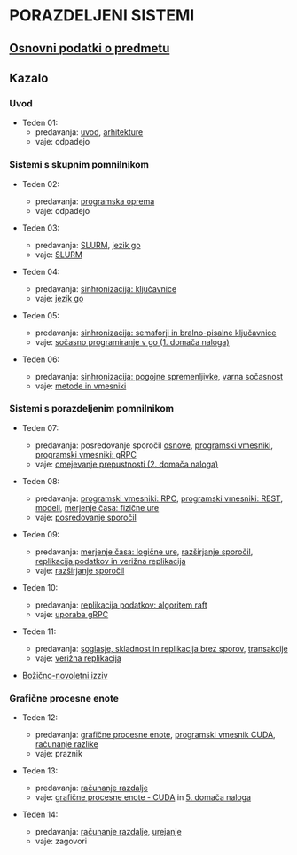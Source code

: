 # PORAZDELJENI SISTEMI

## [Osnovni podatki o predmetu](podatki.md)

## Kazalo

### Uvod

- Teden 01:
  - predavanja:
    [uvod](predavanja/01-uvod/uvod.md),
    [arhitekture](predavanja/02-arhitekture/arhitekture.md)
  - vaje:
    odpadejo

### Sistemi s skupnim pomnilnikom

- Teden 02:
  - predavanja:
    [programska oprema](predavanja/03-programska-oprema/programska-oprema.md)
  - vaje:
    odpadejo

- Teden 03:
  - predavanja:
    [SLURM](predavanja/04-slurm/slurm.md),
    [jezik go](predavanja/05-go/go.md)
  - vaje:
    [SLURM](vaje/01-uporaba_gruce/Uporaba_gruce.md)

- Teden 04:
  - predavanja:
    [sinhronizacija: ključavnice](predavanja/06-sinhronizacija-1/sinhronizacija-1.md)
  - vaje:
    [jezik go](vaje/02-programski_jezik_go/Uvod_v_go.md)

- Teden 05:
  - predavanja:
    [sinhronizacija: semaforji in bralno-pisalne ključavnice](predavanja/07-sinhronizacija-2/sinhronizacija-2.md)
  - vaje:
    [sočasno programiranje v go (1. domača naloga)](vaje/03-gorutine/Socasno_programiranje_go.md)

- Teden 06:
  - predavanja:
    [sinhronizacija: pogojne spremenljivke](predavanja/08-sinhronizacija-3/sinhronizacija-3.md),
    [varna sočasnost](predavanja/09-varna-socasnost/varna-socasnost.md)
  - vaje:
    [metode in vmesniki](vaje/04-metode-vmesniki/Metode-vmesniki.md)

### Sistemi s porazdeljenim pomnilnikom

- Teden 07:
  - predavanja: posredovanje sporočil
    [osnove](predavanja/10-posredovanje-sporocil-1/posredovanje-sporocil-1.md),
    [programski vmesniki](predavanja/11-posredovanje-sporocil-2/posredovanje-sporocil-2.md),
    [programski vmesniki: gRPC](predavanja/11-posredovanje-sporocil-2/posredovanje-sporocil-2.md#grpc)
  - vaje:
    [omejevanje prepustnosti (2. domača naloga)](vaje/05-omejevanje-prepustnosti/Omejevane-prepustnosti.md)

- Teden 08:
  - predavanja:
    [programski vmesniki: RPC](predavanja/11-posredovanje-sporocil-2/posredovanje-sporocil-2.md#rpc),
    [programski vmesniki: REST](predavanja/11-posredovanje-sporocil-2/posredovanje-sporocil-2.md#rest),
    [modeli](predavanja/12-modeli-porazdeljenih-sistemov/modeli-porazdeljenih-sistemov.md),
    [merjenje časa: fizične ure](predavanja/13-merjenje-casa/merjenje-casa.md)
  - vaje:
    [posredovanje sporočil](vaje/06-posredovanje-sporocil/Posredovanje-sporocil.md)

- Teden 09:
  - predavanja:
    [merjenje časa: logične ure](predavanja/13-merjenje-casa/merjenje-casa.md#logične-ure),
    [razširjanje sporočil](predavanja/14-razsiranje-sporocil/razsirjanje-sporocil.md),
    [replikacija podatkov in verižna replikacija](predavanja/15-replikacija-1/replikacija-1.md)
  - vaje:
    [razširjanje sporočil](vaje/07-razsirjanje-sporocil/Razsirjanje-sporocil.md)

- Teden 10:
  - predavanja:
    [replikacija podatkov: algoritem raft](predavanja/16-replikacija-2/replikacija-2.md)
  - vaje:
    [uporaba gRPC](vaje/08-grpc/Grpc.md)

- Teden 11:
  - predavanja:
    [soglasje, skladnost in replikacija brez sporov](predavanja/17-replikacija-3/replikacija-3.md),
    [transakcije](predavanja/18-transakcije/transakcije.md)
  - vaje:
    [verižna replikacija](vaje/09-verizna-replikacija/Verizna-replikacija.md)

- [Božično-novoletni izziv](vaje/izziv/izziv.md)

### Grafične procesne enote

- Teden 12:
  - predavanja:
    [grafične procesne enote](predavanja/19-gpe/gpe.md),
    [programski vmesnik CUDA](predavanja/20-cuda/cuda.md),
    [računanje razlike](predavanja/21-cuda-primeri/cuda-primeri.md)
  - vaje:
    praznik

- Teden 13:
  - predavanja:
    [računanje razdalje](predavanja/21-cuda-primeri/cuda-primeri.md#primer-razdalja-med-vektorjema)
  - vaje:
    [grafične procesne enote - CUDA](vaje/10-CUDA/CUDA.md) in
    [5. domača naloga](vaje/naloga-5/naloga-5.md)

- Teden 14:
  - predavanja:
    [računanje razdalje](predavanja/21-cuda-primeri/cuda-primeri.md#primer-razdalja-med-vektorjema),
    [urejanje](predavanja/21-cuda-primeri/cuda-primeri.md#primer-bitonično-urejanje)
  - vaje:
    zagovori
